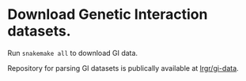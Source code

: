 # Download Genetic Interaction datasets.

Run `snakemake all` to download GI data.

Repository for parsing GI datasets is publically available at [lrgr/gi-data](https://github.com/lrgr/gi-data).
